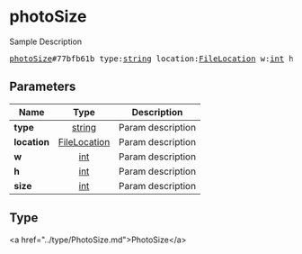 # photoSize

Sample Description

<pre>
<a href="../constructor/photoSize.md">photoSize</a>#77bfb61b type:<a href="../type/string.md">string</a> location:<a href="../type/FileLocation.md">FileLocation</a> w:<a href="../type/int.md">int</a> h:<a href="../type/int.md">int</a> size:<a href="../type/int.md">int</a> = <a href="../type/PhotoSize.md">PhotoSize</a>;
</pre>

## Parameters

| Name | Type | Description |
|------|:----:|-------------|
| **type** | <a href="../type/string.md">string</a> | Param description |
| **location** | <a href="../type/FileLocation.md">FileLocation</a> | Param description |
| **w** | <a href="../type/int.md">int</a> | Param description |
| **h** | <a href="../type/int.md">int</a> | Param description |
| **size** | <a href="../type/int.md">int</a> | Param description |

## Type

&lt;a href=&#34;../type/PhotoSize.md&#34;&gt;PhotoSize&lt;/a&gt;
